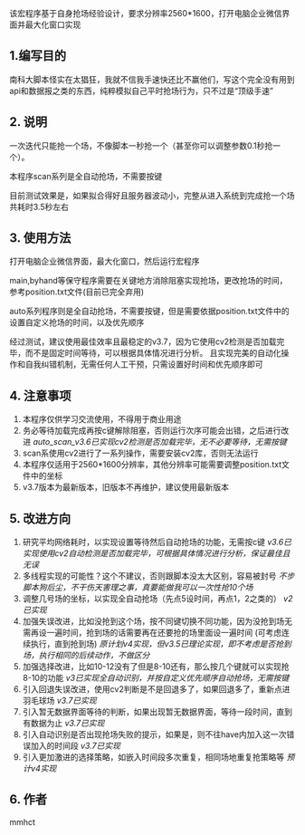 该宏程序基于自身抢场经验设计，要求分辨率2560*1600，打开电脑企业微信界面并最大化窗口实现
## 1.编写目的
南科大脚本怪实在太猖狂，我就不信我手速快还比不赢他们，写这个完全没有用到api和数据报之类的东西，纯粹模拟自己平时抢场行为，只不过是“顶级手速”
## 2. 说明
一次迭代只能抢一个场，不像脚本一秒抢一个（甚至你可以调整参数0.1秒抢一个）。

本程序scan系列是全自动抢场，不需要按键

目前测试效果是，如果拟合得好且服务器波动小，完整从进入系统到完成抢一个场共耗时3.5秒左右

## 3. 使用方法
打开电脑企业微信界面，最大化窗口，然后运行宏程序

main,byhand等保守程序需要在关键地方消除阻塞实现抢场，更改抢场的时间，参考position.txt文件(目前已完全弃用)

auto系列程序则是全自动抢场，不需要按键，但是需要依据position.txt文件中的设置自定义抢场的时间，以及优先顺序

经过测试，建议使用最佳效率且最稳定的v3.7，因为它使用cv2检测是否加载完毕，而不是固定时间等待，可以根据具体情况进行分析。
且实现完美的自动化操作和自我纠错机制，无需任何人工干预，只需设置好时间和优先顺序即可

## 4. 注意事项
1. 本程序仅供学习交流使用，不得用于商业用途
2. 务必等待加载完成再按c键解除阻塞，否则运行次序可能会出错，之后进行改进 *auto_scan_v3.6已实现cv2检测是否加载完毕，无不必要等待，无需按键*
3. scan系使用cv2进行了一系列操作，需要安装cv2库，否则无法运行
4. 本程序仅适用于2560*1600分辨率，其他分辨率可能需要调整position.txt文件中的坐标
5. v3.7版本为最新版本，旧版本不再维护，建议使用最新版本
## 5. 改进方向
1. 研究平均网络耗时，以实现设置等待然后自动抢场的功能，无需按c键 *v3.6已实现使用cv2自动检测是否加载完毕，可根据具体情况进行分析，保证最佳且无误*
2. 多线程实现的可能性？这个不建议，否则跟脚本没太大区别，容易被封号 *不步脚本狗后尘，不干伤天害理之事，真要能做我可以一次性抢10个场*
3. 调整几号场的坐标，以实现全自动抢场（先点5设时间，再点1，2之类的） *v2已实现*
4. 加强失误改进，比如没抢到这个场，按不同键切换不同功能，因为没抢到场无需再设一遍时间，抢到场的话需要再在还要抢的场里面设一遍时间
(可考虑连续执行，直到抢到场) *原计划v4实现，但v3.5已理论实现，即不考虑是否抢到场，执行相同的后续动作，不做区分*
5. 加强选择改进，比如10-12没有了但是8-10还有，那么按几个键就可以实现抢8-10的功能 *v3已实现全自动识别，并按自定义优先顺序自动抢场，无需按键*
6. 引入回退失误改进，使用cv2判断是不是回退多了，如果回退多了，重新点进羽毛球场 *v3.7已实现*
7. 引入暂无数据界面等待的判断，如果出现暂无数据界面，等待一段时间，直到有数据为止 *v3.7已实现*
8. 引入自动识别是否出现抢场失败的提示，如果是，则不往have内加入这一次错误加入的时间段 *v3.7已实现*
9. 引入更加激进的选择策略，如嵌入时间段多次重复，相同场地重复抢策略等 *预计v4实现*

## 6. 作者
mmhct
